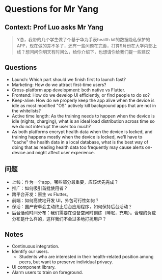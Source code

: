 # Questions for Mr Yang

## Context: Prof Luo asks Mr Yang

> Y总，我带的几个学生做了个基于华为手表health kit的数据隐私保护的APP，现在做的差不多了，还有一些问题在完善，打算9月份在大学内部上线？想问问你明天有时间么，给你介绍下，也想请你给我们提一些建议

## Questions

- Launch: Which part should we finish first to launch fast?
- Marketing: How do we attract first-time users?
- Cross-platform app development: both native vs Flutter.
- Frontend: How do we develop UI efficiently, or find people to do so?
- Keep-alive: How do we properly keep the app alive when the device is idle as most modified "OS" actively kill background apps that are not in the whitelists?
- Active time length: As the training needs to happen when the device is idle (nights, charging), what is an ideal load distribution across time so we do not interrupt the user too much?
- As both platforms encrypt health data when the device is locked, and training happens mostly when the device is locked, we'll have to "cache" the health data in a local database, what is the best way of doing that as reading health data too frequently may cause alerts on-device and might affect user experience.

## 问题

- 上线：作为一个app，哪些部分最重要，应该优先完成？
- 推广：如何吸引首批使用者？
- 跨平台开发：原生 vs Flutter。
- 前端：如何高效地开发 UI，外包可行性如何？
- 保活：国产安卓会主动终止后台应用程序，如何保持后台活动？
- 后台活动时间分布：我们需要在设备空闲时训练（睡眠，充电）。合理的负载分布是什么样的，这样我们不会过多地打扰用户？

## Notes

- Continuous integration.
- Identify our users.
    - Students who are interested in their health-related position among peers,
        but want to preserve individual privacy.
- UI component library.
- Alarm users to train on foreground.

